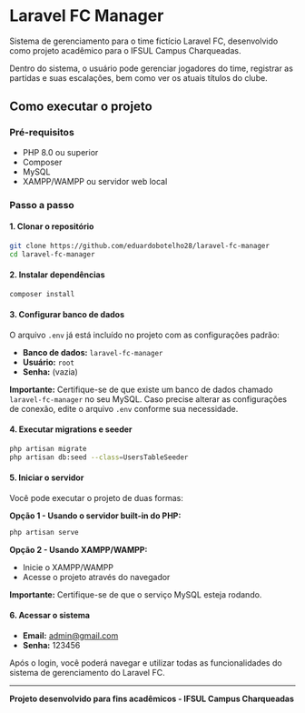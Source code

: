 # Laravel FC Manager

Sistema de gerenciamento para o time fictício Laravel FC, desenvolvido como projeto acadêmico para o IFSUL Campus Charqueadas.

Dentro do sistema, o usuário pode gerenciar jogadores do time, registrar as partidas e suas escalações, bem como ver os atuais títulos do clube.

## Como executar o projeto

### Pré-requisitos
- PHP 8.0 ou superior
- Composer
- MySQL
- XAMPP/WAMPP ou servidor web local

### Passo a passo

#### 1. Clonar o repositório
```bash
git clone https://github.com/eduardobotelho28/laravel-fc-manager
cd laravel-fc-manager
```

#### 2. Instalar dependências
```bash
composer install
```

#### 3. Configurar banco de dados
O arquivo `.env` já está incluído no projeto com as configurações padrão:
- **Banco de dados:** `laravel-fc-manager`
- **Usuário:** `root`
- **Senha:** (vazia)

**Importante:** Certifique-se de que existe um banco de dados chamado `laravel-fc-manager` no seu MySQL. Caso precise alterar as configurações de conexão, edite o arquivo `.env` conforme sua necessidade.

#### 4. Executar migrations e seeder
```bash
php artisan migrate
php artisan db:seed --class=UsersTableSeeder
```

#### 5. Iniciar o servidor
Você pode executar o projeto de duas formas:

**Opção 1 - Usando o servidor built-in do PHP:**
```bash
php artisan serve
```

**Opção 2 - Usando XAMPP/WAMPP:**
- Inicie o XAMPP/WAMPP
- Acesse o projeto através do navegador

**Importante:** Certifique-se de que o serviço MySQL esteja rodando.

#### 6. Acessar o sistema
- **Email:** admin@gmail.com
- **Senha:** 123456

Após o login, você poderá navegar e utilizar todas as funcionalidades do sistema de gerenciamento do Laravel FC.

---

**Projeto desenvolvido para fins acadêmicos - IFSUL Campus Charqueadas**
